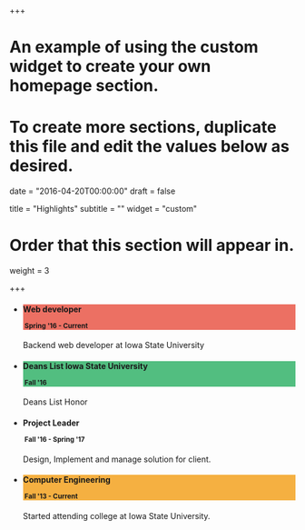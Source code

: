 +++
# An example of using the custom widget to create your own homepage section.
# To create more sections, duplicate this file and edit the values below as desired.

date = "2016-04-20T00:00:00"
draft = false

title = "Highlights"
subtitle = ""
widget = "custom"

# Order that this section will appear in.
weight = 3

+++
<ul class="timeline ">
    <li>
      <div class="timeline-badge" style="background-color: #EC7063"><i class="glyphicon glyphicon-tasks"></i></div>
      <div class="timeline-panel">
        <div class="timeline-heading" style="background-color: #EC7063">
          <h4 class="timeline-title">Web developer
            <p><small class="text-muted"><i class="glyphicon glyphicon-time"></i>&nbsp;Spring '16 - Current</small></p>
          </h4>
        </div>
        <div class="timeline-body">
          <p>Backend web developer at Iowa State University</p>
        </div>
      </div>
    </li>
    <li class="timeline-inverted">
      <div class="timeline-badge success"><i class="glyphicon glyphicon-star"></i></div>
      <div class="timeline-panel">
        <div class="timeline-heading" style="background-color: #52BE80">
          <h4 class="timeline-title">Deans List Iowa State University
            <p><small class="text-muted"><i class="glyphicon glyphicon-time"></i>&nbsp;Fall '16</small></p>
          </h4>
        </div>
        <div class="timeline-body">
          <p>Deans List Honor</p>
        </div>
      </div>
    </li>
    <li>
      <div class="timeline-badge info"><i class="glyphicon glyphicon-user"></i></div>
      <div class="timeline-panel">
        <div class="timeline-heading">
          <h4 class="timeline-title">Project Leader
            <p><small class="text-muted"><i class="glyphicon glyphicon-time"></i>&nbsp;Fall '16 - Spring '17</small></p>
          </h4>
        </div>
        <div class="timeline-body">
          <p>Design, Implement and manage solution for client.</p>
        </div>
      </div>
    </li>
    <li class="timeline-inverted">
        <div class="timeline-badge warning"><i class="glyphicon glyphicon-education"></i></div>
      <div class="timeline-panel">
        <div class="timeline-heading" style="background-color: #F5B041">
          <h4 class="timeline-title">Computer Engineering
            <p><small class="text-muted"><i class="glyphicon glyphicon-time"></i>&nbsp;Fall '13 - Current</small></p>
          </h4>
        </div>
        <div class="timeline-body">
          <p>Started attending college at Iowa State University.</p>
        </div>
      </div>
    </li>
    <!-- <li>
      <div class="timeline-badge info"><i class="glyphicon glyphicon-floppy-disk"></i></div>
      <div class="timeline-panel">
        <div class="timeline-heading">
          <h4 class="timeline-title">Hadoop Projects</h4>
        </div>
        <div class="timeline-body">
          <p>Hadoop projects.</p>
          <hr>
          <div class="btn-group">
            <button type="button" class="btn btn-primary btn-sm dropdown-toggle" data-toggle="dropdown">
              <i class="glyphicon glyphicon-cog"></i> <span class="caret"></span>
            </button>
            <ul class="dropdown-menu" role="menu">
              <li><a href="#">Action</a></li>
              <li><a href="#">Another action</a></li>
              <li><a href="#">Something else here</a></li>
              <li class="divider"></li>
              <li><a href="#">Separated link</a></li>
            </ul>
          </div>
        </div>
      </div>
    </li> -->
</ul>